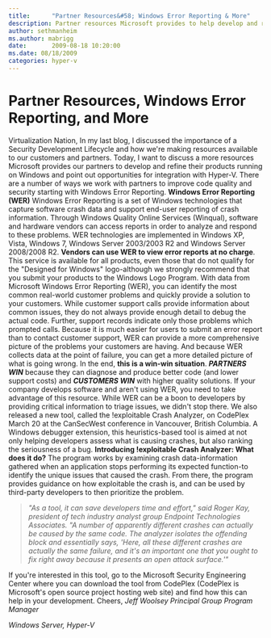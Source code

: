 ```yaml
---
title:      "Partner Resources&#58; Windows Error Reporting & More"
description: Partner resources Microsoft provides to help develop and refine their products running on Windows and integration with Hyper-V.
author: sethmanheim
ms.author: mabrigg
date:       2009-08-18 10:20:00
ms.date: 08/18/2009
categories: hyper-v
---
```

# Partner Resources, Windows Error Reporting, and More
Virtualization Nation, In my last blog, I discussed the importance of a Security Development Lifecycle and how we're making resources available to our customers and partners. Today, I want to discuss a more resources Microsoft provides our partners to develop and refine their products running on Windows and point out opportunities for integration with Hyper-V. There are a number of ways we work with partners to improve code quality and security starting with Windows Error Reporting. **Windows Error Reporting (WER)** Windows Error Reporting is a set of Windows technologies that capture software crash data and support end-user reporting of crash information. Through Windows Quality Online Services (Winqual), software and hardware vendors can access reports in order to analyze and respond to these problems. WER technologies are implemented in Windows XP, Vista, Windows 7, Windows Server 2003/2003 R2 and Windows Server 2008/2008 R2. **Vendors can use WER to view error reports at no charge**. This service is available for all products, even those that do not qualify for the "Designed for Windows" logo-although we strongly recommend that you submit your products to the Windows Logo Program. With data from Microsoft Windows Error Reporting (WER), you can identify the most common real-world customer problems and quickly provide a solution to your customers. While customer support calls provide information about common issues, they do not always provide enough detail to debug the actual code. Further, support records indicate only those problems which prompted calls. Because it is much easier for users to submit an error report than to contact customer support, WER can provide a more comprehensive picture of the problems your customers are having. And because WER collects data at the point of failure, you can get a more detailed picture of what is going wrong. In the end, **this is a win-win situation**. **_PARTNERS WIN_** because they can diagnose and produce better code (and lower support costs) and **_CUSTOMERS WIN_** with higher quality solutions. If your company develops software and aren't using WER, you need to take advantage of this resource. While WER can be a boon to developers by providing critical information to triage issues, we didn't stop there. We also released a new tool, called the !exploitable Crash Analyzer, on CodePlex March 20 at the CanSecWest conference in Vancouver, British Columbia. A Windows debugger extension, this heuristics-based tool is aimed at not only helping developers assess what is causing crashes, but also ranking the seriousness of a bug. **Introducing !exploitable Crash Analyzer: What does it do?** The program works by examining crash data-information gathered when an application stops performing its expected function-to identify the unique issues that caused the crash. From there, the program provides guidance on how exploitable the crash is, and can be used by third-party developers to then prioritize the problem. 

> _"As a tool, it can save developers time and effort," said Roger Kay, president of tech industry analyst group Endpoint Technologies Associates. "A number of apparently different crashes can actually be caused by the same code. The analyzer isolates the offending block and essentially says, 'Here, all these different crashes are actually the same failure, and it's an important one that you ought to fix right away because it presents an open attack surface.'"_

If you're interested in this tool, go to the Microsoft Security Engineering Center where you can download the tool from CodePlex (CodePlex is Microsoft's open source project hosting web site) and find how this can help in your development. Cheers, _Jeff Woolsey_ _Principal Group Program Manager_

_Windows Server, Hyper-V_
